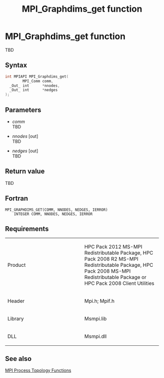 ﻿---
title: MPI_Graphdims_get function
TOCTitle: MPI_Graphdims_get function
ms:assetid: ef8b9432-ac5a-42c3-ac0b-03891d789414
ms:mtpsurl: https://msdn.microsoft.com/en-us/library/Dn473384(v=VS.85)
ms:contentKeyID: 59360920
ms.date: 03/28/2018
mtps_version: v=VS.85
f1_keywords:
- MPI_GRAPHDIMS_GET
- mpif/MPI_Graphdims_get
- mpi/MPI_GRAPHDIMS_GET
dev_langs:
- C++
- C
---

# MPI\_Graphdims\_get function

TBD

## Syntax

``` c++
int MPIAPI MPI_Graphdims_get(
        MPI_Comm comm,
  _Out_ int      *nnodes,
  _Out_ int      *nedges
);
```

## Parameters

  - *comm*  
    TBD

  - *nnodes* \[out\]  
    TBD

  - *nedges* \[out\]  
    TBD

## Return value

TBD

## Fortran

    MPI_GRAPHDIMS_GET(COMM, NNODES, NEDGES, IERROR)
        INTEGER COMM, NNODES, NEDGES, IERROR

## Requirements

<table>
<colgroup>
<col style="width: 50%" />
<col style="width: 50%" />
</colgroup>
<tbody>
<tr class="odd">
<td><p>Product</p></td>
<td><p>HPC Pack 2012 MS-MPI Redistributable Package, HPC Pack 2008 R2 MS-MPI Redistributable Package, HPC Pack 2008 MS-MPI Redistributable Package or HPC Pack 2008 Client Utilities</p></td>
</tr>
<tr class="even">
<td><p>Header</p></td>
<td>Mpi.h;
Mpif.h</td>
</tr>
<tr class="odd">
<td><p>Library</p></td>
<td>Msmpi.lib</td>
</tr>
<tr class="even">
<td><p>DLL</p></td>
<td>Msmpi.dll</td>
</tr>
</tbody>
</table>


## See also

[MPI Process Topology Functions](mpi-process-topology-functions.md)

